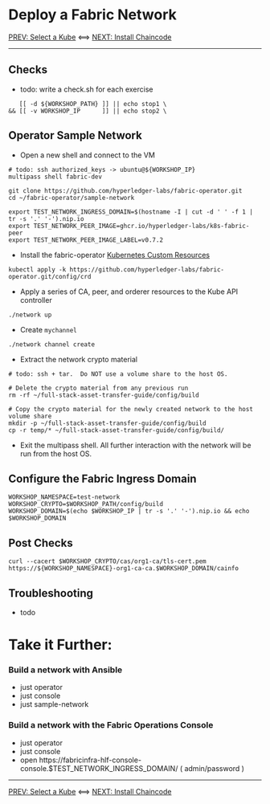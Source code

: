 # Deploy a Fabric Network 

[PREV: Select a Kube](10-kube.md) <==> [NEXT: Install Chaincode](30-chaincode.md)

---

## Checks 

- todo: write a check.sh for each exercise 
```shell
   [[ -d ${WORKSHOP_PATH} ]] || echo stop1 \
&& [[ -v WORKSHOP_IP      ]] || echo stop2 \

```


## Operator Sample Network 

- Open a new shell and connect to the VM
```shell
# todo: ssh authorized_keys -> ubuntu@${WORKSHOP_IP}
multipass shell fabric-dev 

```

```shell
git clone https://github.com/hyperledger-labs/fabric-operator.git
cd ~/fabric-operator/sample-network

export TEST_NETWORK_INGRESS_DOMAIN=$(hostname -I | cut -d ' ' -f 1 | tr -s '.' '-').nip.io
export TEST_NETWORK_PEER_IMAGE=ghcr.io/hyperledger-labs/k8s-fabric-peer
export TEST_NETWORK_PEER_IMAGE_LABEL=v0.7.2

```

- Install the fabric-operator [Kubernetes Custom Resources](https://kubernetes.io/docs/concepts/extend-kubernetes/api-extension/custom-resources/)
```shell
kubectl apply -k https://github.com/hyperledger-labs/fabric-operator.git/config/crd

```

- Apply a series of CA, peer, and orderer resources to the Kube API controller
```shell
./network up

```

- Create `mychannel`
```shell
./network channel create 

```

- Extract the network crypto material
```shell
# todo: ssh + tar.  Do NOT use a volume share to the host OS. 

# Delete the crypto material from any previous run 
rm -rf ~/full-stack-asset-transfer-guide/config/build

# Copy the crypto material for the newly created network to the host volume share  
mkdir -p ~/full-stack-asset-transfer-guide/config/build 
cp -r temp/* ~/full-stack-asset-transfer-guide/config/build/

```

- Exit the multipass shell.  All further interaction with the network will be run from the host OS. 


## Configure the Fabric Ingress Domain

```shell
WORKSHOP_NAMESPACE=test-network
WORKSHOP_CRYPTO=$WORKSHOP_PATH/config/build 
WORKSHOP_DOMAIN=$(echo $WORKSHOP_IP | tr -s '.' '-').nip.io && echo $WORKSHOP_DOMAIN

```


## Post Checks 

```shell
curl --cacert $WORKSHOP_CRYPTO/cas/org1-ca/tls-cert.pem https://${WORKSHOP_NAMESPACE}-org1-ca-ca.$WORKSHOP_DOMAIN/cainfo

```

## Troubleshooting 

- todo


# Take it Further:  

### Build a network with Ansible
- just operator 
- just console 
- just sample-network 

### Build a network with the Fabric Operations Console

- just operator 
- just console 
- open https://fabricinfra-hlf-console-console.$TEST_NETWORK_INGRESS_DOMAIN/    ( admin/password )  

---

[PREV: Select a Kube](10-kube.md) <==> [NEXT: Install Chaincode](30-chaincode.md)


